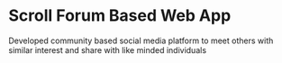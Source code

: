 # Scroll Forum Based Web App
 Developed community based social media platform to meet others with similar interest and share with like minded individuals
